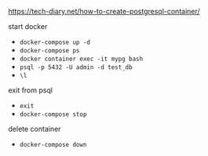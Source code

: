 https://tech-diary.net/how-to-create-postgresql-container/

start docker

-   `docker-compose up -d`
-   `docker-compose ps`
-   `docker container exec -it mypg bash`
-   `psql -p 5432 -U admin -d test_db`
-   `\l`

exit from psql

-   `exit`
-   `docker-compose stop`

delete container

-   `docker-compose down`
